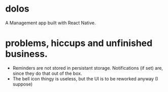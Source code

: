 # dolos

A Management app built with React Native.

# problems, hiccups and unfinished business.

- Reminders are not stored in persistant storage. Notifications (if set) are, since they do that out of the box.
- The bell icon thingy is useless, but the UI is to be reworked anyway (I suppose)
